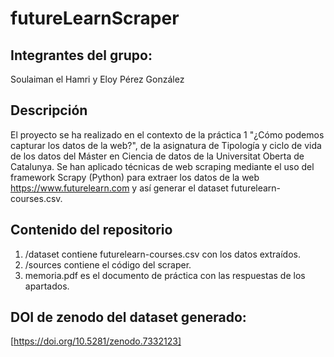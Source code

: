 # futureLearnScraper

## Integrantes del grupo:

Soulaiman el Hamri y Eloy Pérez González

## Descripción

El proyecto se ha realizado en el contexto de la práctica 1 "¿Cómo podemos capturar los datos de la web?", de la asignatura de Tipología y ciclo de vida de los datos del Máster en Ciencia de datos de la Universitat Oberta de Catalunya. 
Se han aplicado técnicas de web scraping mediante el uso del framework Scrapy (Python) para extraer los datos de la web https://www.futurelearn.com y así generar el dataset futurelearn-courses.csv.

## Contenido del repositorio

1. /dataset contiene futurelearn-courses.csv con los datos extraídos.
2. /sources contiene el código del scraper.
3. memoria.pdf es el documento de práctica con las respuestas de los apartados.

## DOI de zenodo del dataset generado:

[https://doi.org/10.5281/zenodo.7332123] 






